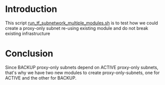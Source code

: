 # Introduction 
This script [run_tf_subnetwork_multiple_modules.sh](run_tf_subnetwork_multiple_modules.sh) is to test 
how we could create a proxy-only subnet re-using existing module and do not break existing infrastructure

# Conclusion 
Since BACKUP proxy-only subnets depend on ACTIVE proxy-only subnets, 
that's why we have two new modules to create proxy-only-subnets, one for ACTIVE and the other for BACKUP.  